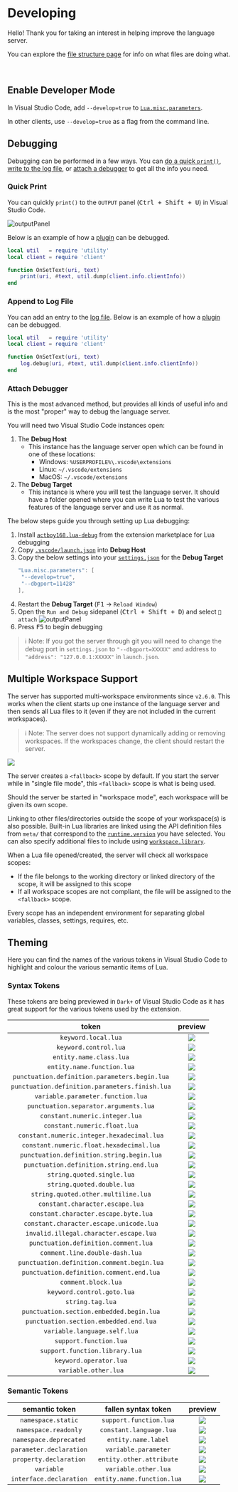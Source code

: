 # Developing
Hello! Thank you for taking an interest in helping improve the language server.

You can explore the [file structure page](https://github.com/sumneko/lua-language-server/wiki/File-Structure) for info on what files are doing what.

<br>

## Enable Developer Mode
In Visual Studio Code, add `--develop=true` to [`Lua.misc.parameters`](https://github.com/sumneko/lua-language-server/wiki/Settings#miscparameters).

In other clients, use `--develop=true` as a flag from the command line.

## Debugging
Debugging can be performed in a few ways. You can [do a quick `print()`](#quick-print), [write to the log file](#append-to-log-file), or [attach a debugger](#attach-debugger) to get all the info you need.

### Quick Print
You can quickly `print()` to the `OUTPUT` panel (<kbd>Ctrl + Shift + U</kbd>) in Visual Studio Code.

![outputPanel](https://user-images.githubusercontent.com/61925890/181308229-52b7e9b7-2893-429b-bca2-8386670df6b0.png)

Below is an example of how a [plugin](https://github.com/sumneko/lua-language-server/wiki/Plugins) can be debugged.

```lua
local util   = require 'utility'
local client = require 'client'

function OnSetText(uri, text)
    print(uri, #text, util.dump(client.info.clientInfo))
end
```

### Append to Log File
You can add an entry to the [log file](https://github.com/sumneko/lua-language-server/wiki/FAQ#where-can-i-find-the-log-file). Below is an example of how a [plugin](https://github.com/sumneko/lua-language-server/wiki/Plugins) can be debugged.

```lua
local util   = require 'utility'
local client = require 'client'

function OnSetText(uri, text)
    log.debug(uri, #text, util.dump(client.info.clientInfo))
end
```

### Attach Debugger
This is the most advanced method, but provides all kinds of useful info and is the most "proper" way to debug the language server.

You will need two Visual Studio Code instances open:
1. The **Debug Host**
    - This instance has the language server open which can be found in one of these locations:
      - Windows: `%USERPROFILE%\.vscode\extensions`
      - Linux: `~/.vscode/extensions`
      - MacOS: `~/.vscode/extensions`
2. The **Debug Target**
    - This instance is where you will test the language server. It should have a folder opened where you can write Lua to test the various features of the language server and use it as normal.

The below steps guide you through setting up Lua debugging:

1. Install [`actboy168.lua-debug`](https://marketplace.visualstudio.com/items?itemName=actboy168.lua-debug) from the extension marketplace for Lua debugging
2. Copy [`.vscode/launch.json`](https://github.com/sumneko/lua-language-server/blob/master/.vscode/launch.json) into **Debug Host**
3. Copy the below settings into your [`settings.json`](https://code.visualstudio.com/docs/getstarted/settings#_settingsjson) for the **Debug Target**
   ```lua
   "Lua.misc.parameters": [
    "--develop=true",
    "--dbgport=11428"
   ],
   ```
4. Restart the **Debug Target** (<kbd>F1</kbd> -> `Reload Window`)
5. Open the `Run and Debug` sidepanel (<kbd>Ctrl + Shift + D</kbd>) and select `🍄 attach`
   ![outputPanel](https://user-images.githubusercontent.com/61925890/181308530-264e8c8e-3847-4ae4-a4f0-2446c41fbfc8.png)
6. Press <kbd>F5</kbd> to begin debugging

> ℹ️ Note: If you got the server through git you will need to change the debug port in `settings.json` to `"--dbgport=XXXXX"` and address to `"address": "127.0.0.1:XXXXX"` in `launch.json`.


## Multiple Workspace Support
The server has supported multi-workspace environments since `v2.6.0`. This works when the client starts up one instance of the language server and then sends all Lua files to it (even if they are not included in the current workspaces).

> ℹ️ Note: The server does not support dynamically adding or removing workspaces. If the workspaces change, the client should restart the server.

![](https://github.com/sumneko/vscode-lua/raw/master/images/wiki-workspace.png)

The server creates a `<fallback>` scope by default. If you start the server while in "single file mode", this `<fallback>` scope is what is being used.

Should the server be started in "workspace mode", each workspace will be given its own scope.

Linking to other files/directories outside the scope of your workspace(s) is also possible. Built-in Lua libraries are linked using the API definition files from `meta/` that correspond to the [`runtime.version`](https://github.com/sumneko/lua-language-server/wiki/Settings#runtimeversion) you have selected. You can also specify additional files to include using [`workspace.library`](https://github.com/sumneko/lua-language-server/wiki/Settings#workspacelibrary).

When a Lua file opened/created, the server will check all workspace scopes:

- If the file belongs to the working directory or linked directory of the scope, it will be assigned to this scope
- If all workspace scopes are not compliant, the file will be assigned to the `<fallback>` scope.

Every scope has an independent environment for separating global variables, classes, settings, requires, etc.


## Theming
Here you can find the names of the various tokens in Visual Studio Code to highlight and colour the various semantic items of Lua.

### Syntax Tokens
These tokens are being previewed in `Dark+` of Visual Studio Code as it has great support for the various tokens used by the extension.

|                     token                      |                                                            preview                                                             |
| :--------------------------------------------: | :----------------------------------------------------------------------------------------------------------------------------: |
|              `keyword.local.lua`               |              ![](https://github.com/sumneko/vscode-lua/blob/master/images/tokens/keyword.local.lua.jpg?raw=true)               |
|             `keyword.control.lua`              |             ![](https://github.com/sumneko/vscode-lua/blob/master/images/tokens/keyword.control.lua.jpg?raw=true)              |
|            `entity.name.class.lua`             |            ![](https://github.com/sumneko/vscode-lua/blob/master/images/tokens/entity.name.class.lua.jpg?raw=true)             |
|           `entity.name.function.lua`           |           ![](https://github.com/sumneko/vscode-lua/blob/master/images/tokens/entity.name.function.lua.jpg?raw=true)           |
| `punctuation.definition.parameters.begin.lua`  | ![](https://github.com/sumneko/vscode-lua/blob/master/images/tokens/punctuation.definition.parameters.begin.lua.jpg?raw=true)  |
| `punctuation.definition.parameters.finish.lua` | ![](https://github.com/sumneko/vscode-lua/blob/master/images/tokens/punctuation.definition.parameters.finish.lua.jpg?raw=true) |
|       `variable.parameter.function.lua`        |       ![](https://github.com/sumneko/vscode-lua/blob/master/images/tokens/variable.parameter.function.lua.jpg?raw=true)        |
|     `punctuation.separator.arguments.lua`      |     ![](https://github.com/sumneko/vscode-lua/blob/master/images/tokens/punctuation.separator.arguments.lua.jpg?raw=true)      |
|         `constant.numeric.integer.lua`         |         ![](https://github.com/sumneko/vscode-lua/blob/master/images/tokens/constant.numeric.integer.lua.jpg?raw=true)         |
|          `constant.numeric.float.lua`          |          ![](https://github.com/sumneko/vscode-lua/blob/master/images/tokens/constant.numeric.float.lua.jpg?raw=true)          |
|   `constant.numeric.integer.hexadecimal.lua`   |   ![](https://github.com/sumneko/vscode-lua/blob/master/images/tokens/constant.numeric.integer.hexadecimal.lua.jpg?raw=true)   |
|    `constant.numeric.float.hexadecimal.lua`    |    ![](https://github.com/sumneko/vscode-lua/blob/master/images/tokens/constant.numeric.float.hexadecimal.lua.jpg?raw=true)    |
|   `punctuation.definition.string.begin.lua`    |   ![](https://github.com/sumneko/vscode-lua/blob/master/images/tokens/punctuation.definition.string.begin.lua.jpg?raw=true)    |
|    `punctuation.definition.string.end.lua`     |    ![](https://github.com/sumneko/vscode-lua/blob/master/images/tokens/punctuation.definition.string.end.lua.jpg?raw=true)     |
|           `string.quoted.single.lua`           |           ![](https://github.com/sumneko/vscode-lua/blob/master/images/tokens/string.quoted.single.lua.jpg?raw=true)           |
|           `string.quoted.double.lua`           |           ![](https://github.com/sumneko/vscode-lua/blob/master/images/tokens/string.quoted.double.lua.jpg?raw=true)           |
|      `string.quoted.other.multiline.lua`       |      ![](https://github.com/sumneko/vscode-lua/blob/master/images/tokens/string.quoted.other.multiline.lua.jpg?raw=true)       |
|        `constant.character.escape.lua`         |        ![](https://github.com/sumneko/vscode-lua/blob/master/images/tokens/constant.character.escape.lua.jpg?raw=true)         |
|      `constant.character.escape.byte.lua`      |      ![](https://github.com/sumneko/vscode-lua/blob/master/images/tokens/constant.character.escape.byte.lua.jpg?raw=true)      |
|    `constant.character.escape.unicode.lua`     |    ![](https://github.com/sumneko/vscode-lua/blob/master/images/tokens/constant.character.escape.unicode.lua.jpg?raw=true)     |
|     `invalid.illegal.character.escape.lua`     |     ![](https://github.com/sumneko/vscode-lua/blob/master/images/tokens/invalid.illegal.character.escape.lua.jpg?raw=true)     |
|      `punctuation.definition.comment.lua`      |      ![](https://github.com/sumneko/vscode-lua/blob/master/images/tokens/punctuation.definition.comment.lua.jpg?raw=true)      |
|         `comment.line.double-dash.lua`         |         ![](https://github.com/sumneko/vscode-lua/blob/master/images/tokens/comment.line.double-dash.lua.jpg?raw=true)         |
|   `punctuation.definition.comment.begin.lua`   |   ![](https://github.com/sumneko/vscode-lua/blob/master/images/tokens/punctuation.definition.comment.begin.lua.jpg?raw=true)   |
|    `punctuation.definition.comment.end.lua`    |    ![](https://github.com/sumneko/vscode-lua/blob/master/images/tokens/punctuation.definition.comment.end.lua.jpg?raw=true)    |
|              `comment.block.lua`               |              ![](https://github.com/sumneko/vscode-lua/blob/master/images/tokens/comment.block.lua.jpg?raw=true)               |
|           `keyword.control.goto.lua`           |           ![](https://github.com/sumneko/vscode-lua/blob/master/images/tokens/keyword.control.goto.lua.jpg?raw=true)           |
|                `string.tag.lua`                |                ![](https://github.com/sumneko/vscode-lua/blob/master/images/tokens/string.tag.lua.jpg?raw=true)                |
|    `punctuation.section.embedded.begin.lua`    |    ![](https://github.com/sumneko/vscode-lua/blob/master/images/tokens/punctuation.section.embedded.begin.lua.jpg?raw=true)    |
|     `punctuation.section.embedded.end.lua`     |     ![](https://github.com/sumneko/vscode-lua/blob/master/images/tokens/punctuation.section.embedded.end.lua.jpg?raw=true)     |
|          `variable.language.self.lua`          |          ![](https://github.com/sumneko/vscode-lua/blob/master/images/tokens/variable.language.self.lua.jpg?raw=true)          |
|             `support.function.lua`             |             ![](https://github.com/sumneko/vscode-lua/blob/master/images/tokens/support.function.lua.jpg?raw=true)             |
|         `support.function.library.lua`         |         ![](https://github.com/sumneko/vscode-lua/blob/master/images/tokens/support.function.library.lua.jpg?raw=true)         |
|             `keyword.operator.lua`             |             ![](https://github.com/sumneko/vscode-lua/blob/master/images/tokens/keyword.operator.lua.jpg?raw=true)             |
|              `variable.other.lua`              |              ![](https://github.com/sumneko/vscode-lua/blob/master/images/tokens/variable.other.lua.jpg?raw=true)              |

### Semantic Tokens

|     semantic token      |    fallen syntax token     |                                                 preview                                                 |
| :---------------------: | :------------------------: | :-----------------------------------------------------------------------------------------------------: |
|   `namespace.static`    |   `support.function.lua`   |   ![](https://github.com/sumneko/vscode-lua/blob/master/images/tokens/namespace.static.jpg?raw=true)    |
|  `namespace.readonly`   |  `constant.language.lua`   |  ![](https://github.com/sumneko/vscode-lua/blob/master/images/tokens/namespace.readonly.jpg?raw=true)   |
| `namespace.deprecated`  |    `entity.name.label`     | ![](https://github.com/sumneko/vscode-lua/blob/master/images/tokens/namespace.deprecated.jpg?raw=true)  |
| `parameter.declaration` |    `variable.parameter`    | ![](https://github.com/sumneko/vscode-lua/blob/master/images/tokens/parameter.declaration.jpg?raw=true) |
| `property.declaration`  |  `entity.other.attribute`  | ![](https://github.com/sumneko/vscode-lua/blob/master/images/tokens/property.declaration.jpg?raw=true)  |
|       `variable`        |    `variable.other.lua`    |       ![](https://github.com/sumneko/vscode-lua/blob/master/images/tokens/variable.jpg?raw=true)        |
| `interface.declaration` | `entity.name.function.lua` | ![](https://github.com/sumneko/vscode-lua/blob/master/images/tokens/interface.declaration.jpg?raw=true) |
